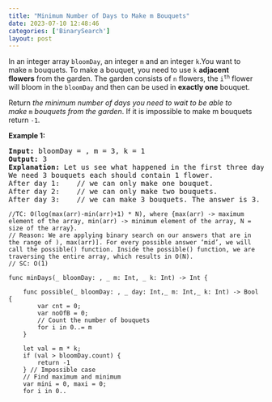 ```yaml
---
title: "Minimum Number of Days to Make m Bouquets"
date: 2023-07-10 12:48:46
categories: ['BinarySearch']
layout: post
---
```


<!-- wp:paragraph -->
<a href="https://leetcode.com/problems/minimum-number-of-days-to-make-m-bouquets/description/" target="_blank" rel="noopener" title=""></a> In an integer array <code>bloomDay</code>, an integer <code>m</code> and an integer <code>k</code>.You want to make <code>m</code> bouquets. To make a bouquet, you need to use <code>k</code> <strong>adjacent flowers</strong> from the garden. The garden consists of <code>n</code> flowers, the <code>i<sup>th</sup></code> flower will bloom in the <code>bloomDay</code> and then can be used in <strong>exactly one</strong> bouquet.


<!-- /wp:paragraph -->

<!-- wp:paragraph -->
Return <em>the minimum number of days you need to wait to be able to make </em><code>m</code><em> bouquets from the garden</em>. If it is impossible to make m bouquets return <code>-1</code>.


<!-- /wp:paragraph -->

<!-- wp:paragraph -->
<strong>Example 1:</strong>


<!-- /wp:paragraph -->

<!-- wp:preformatted -->
<pre class="wp-block-preformatted"><strong>Input:</strong> bloomDay = , m = 3, k = 1
<strong>Output:</strong> 3
<strong>Explanation:</strong> Let us see what happened in the first three days. x means flower bloomed and _ means flower did not bloom in the garden.
We need 3 bouquets each should contain 1 flower.
After day 1:    // we can only make one bouquet.
After day 2:    // we can only make two bouquets.
After day 3:    // we can make 3 bouquets. The answer is 3.</pre>
<!-- /wp:preformatted -->

<!-- wp:code -->
<pre class="wp-block-code"><code lang="swift" class="language-swift">//TC: O(log(max(arr)-min(arr)+1) * N), where {max(arr) -> maximum element of the array, min(arr) -> minimum element of the array, N = size of the array}.
// Reason: We are applying binary search on our answers that are in the range of ), max(arr)]. For every possible answer ‘mid’, we will call the possible() function. Inside the possible() function, we are traversing the entire array, which results in O(N).
// SC: O(1)

func minDays(_ bloomDay: , _ m: Int, _ k: Int) -> Int {
    
    func possible(_ bloomDay: , _ day: Int,_ m: Int,_ k: Int) -> Bool {
        var cnt = 0;
        var noOfB = 0;
        // Count the number of bouquets
        for i in 0..<bloomDay.count {
            if bloomDay <= day {
                cnt+=1;
            } else {
                noOfB += Int(floor(Double(cnt / k)))
                cnt = 0;
            }
        }
        noOfB += Int(floor(Double(cnt / k)))
        return noOfB >= m
    }
    
    let val = m * k;
    if (val > bloomDay.count) {
        return -1
    } // Impossible case
    // Find maximum and minimum
    var mini = 0, maxi = 0;
    for i in 0..<bloomDay.count {
        mini = min(mini, bloomDay);
        maxi = max(maxi, bloomDay);
    }
    
    // Apply binary search
    var low = mini, high = maxi;
    while low <= high {
        let mid = Int(floor(Double(low + high) / 2))
        if (possible(bloomDay, mid, m, k)) {
            high = mid - 1;
        } else {
            low = mid + 1;
        }
    }
    return low;
}

let bonqutesArr = ;
let adjacentRosesRequired = 3;
let totalBouquets = 2;// , 
let minDaysOP = minDays(bonqutesArr, totalBouquets, adjacentRosesRequired);
print("We can make bouquets on day ", minDaysOP);// day 12 so it will be  & 

</code></pre>
<!-- /wp:code -->